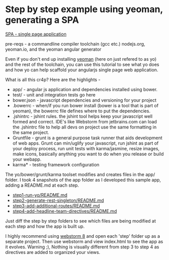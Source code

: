 Step by step example using yeoman, generating a SPA
===================================================

[SPA - single page application](http://en.wikipedia.org/wiki/Single-page_application)

pre-reqs - a commandline compiler toolchain (gcc etc.) nodejs.org, yeoman.io, and the yeoman angular generator

Even if you don't end up installing [yeoman](http://yeoman.io) (here on just refered to as yo) and the rest of the toolchain, you can use this tutorial to see what yo does and how yo can help scaffold your angularjs single page web application.

What is all this cr4p? Here are the highlights -

* app/ - angular js application and dependencies installed using bower.
* test/ - unit and integration tests go here
* bower.json - javascript dependencies and versioning for your project
* .bowerrc - when/if you run bower install (bower is a tool that is part of yeoman), the bowerrc file defines where to put the dependencies.
* .jshintrc - jshint rules. the jshint tool helps keep your javascript well formed and correct. IDE's like Webstorm from jetbrains.com can load the .jshintrc file to help all devs on project use the same formatting in the same project.
* Gruntfile - grunt is a general purpose task runner that aids development of web apps. Grunt can min/uglify your javascript, run jshint as part of your deploy process, run unit tests with karma/jasmine, resize images, make icons, basically anything you want to do when you release or build your webapp.
* karma* - testing framework configuration

The yo/bower/grunt/karma toolset modifies and creates files in the app/ folder. I took 4 snapshots of the app folder as I developed this sample app, adding a README.md at each step.

* [step1-run-yo/README.md](https://github.com/patarleth/angular-step-by-step/tree/master/step1-run-yo)
* [step2-generate-rest-singleton/README.md](https://github.com/patarleth/angular-step-by-step/tree/master/step2-generate-rest-singleton)
* [step3-add-additional-routes/README.md](https://github.com/patarleth/angular-step-by-step/tree/master/step3-add-additional-routes)
* [step4-add-headline-team-directives/README.md](https://github.com/patarleth/angular-step-by-step/tree/master/step4-add-headline-team-directives)

Just diff the step by step folders to see which files are being modified at each step and how the app is built up.

I highly recommend using [webstorm 8](http://www.jetbrains.com/webstorm/) and open each 'step' folder up as a separate project.  Then use webstorm and view index.html to see the app as it evolves. Warning ;), Nothing is visually different from step 3 to step 4 as directives are added to organized your views.

